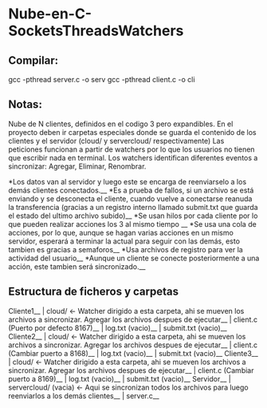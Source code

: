 # Nube-en-C-SocketsThreadsWatchers

## Compilar:

gcc -pthread server.c -o serv
gcc -pthread client.c -o cli

## Notas:

Nube de N clientes, definidos en el codigo 3 pero expandibles.
En el proyecto deben ir carpetas especiales donde se guarda el contenido de los clientes y el servidor (cloud/ y servercloud/ respectivamente)
Las peticiones funcionan a partir de watchers por lo que los usuarios no tienen que escribir nada en terminal. Los watchers identifican diferentes eventos a sincronizar: Agregar, Eliminar, Renombrar. 

*Los datos van al servidor y luego este se encarga de reenviarselo a los demás clientes conectados.__
*Es a prueba de fallos, si un archivo se está enviando y se desconecta el cliente, cuando vuelve a conectarse reanuda la transferencia (gracias a un registro interno llamado submit.txt que guarda el estado del ultimo archivo subido)__
*Se usan hilos por cada cliente por lo que pueden realizar acciones los 3 al mismo tiempo __
*Se usa una cola de acciones, por lo que, aunque se hagan varias acciones en un mismo servidor, esperará a terminar la actual para seguir con las demás, esto tambien es gracias a semaforos__
*Usa archivos de registro para ver la actividad del usuario__
*Aunque un cliente se conecte posteriormente a una acción, este tambien será sincronizado.__

## Estructura de ficheros y carpetas

Cliente1__
| cloud/ <- Watcher dirigido a esta carpeta, ahi se mueven los archivos a sincronizar. Agregar los archivos despues de ejecutar__
| client.c (Puerto por defecto 8167)__
| log.txt (vacio)__
| submit.txt (vacio)__
Cliente2__
| cloud/ <- Watcher dirigido a esta carpeta, ahi se mueven los archivos a sincronizar. Agregar los archivos despues de ejecutar__
| client.c (Cambiar puerto a 8168)__
| log.txt (vacio)__
| submit.txt (vacio)__
Cliente3__
| cloud/ <- Watcher dirigido a esta carpeta, ahi se mueven los archivos a sincronizar. Agregar los archivos despues de ejecutar__
| client.c (Cambiar puerto a 8169)__
| log.txt (vacio)__
| submit.txt (vacio)__
Servidor__
| servercloud/ (vacia) <- Aqui se sincronizan todos los archivos para luego reenviarlos a los demás clientes__
| server.c__
